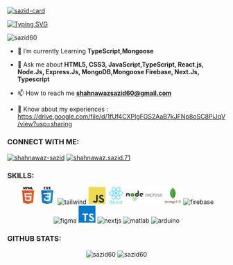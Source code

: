 
[<img 
  src="[https://i.ibb.co.com/n8cGsd98/Black-Modern-Professional-Designer-Business-Card.png](https://i.ibb.co.com/n8cGsd98/Black-Modern-Professional-Designer-Business-Card.png)" 
  alt="sazid-card" 
/>](https://i.ibb.co.com/n8cGsd98/Black-Modern-Professional-Designer-Business-Card.png)



<a href="https://git.io/typing-svg"><img src="https://readme-typing-svg.herokuapp.com?font=Bebas+Neue&size=45&duration=3000&pause=1000&width=477&height=70&lines=Hi+!++I'm+Shahnawaz+Sazid;I'm+a+Fullstack+Developer+" alt="Typing SVG" /></a>

<img src="https://komarev.com/ghpvc/?username=sazid60&label=Profile%20views&color=0e75b6&style=flat" alt="sazid60" />

- 🌱 I’m currently Learning **TypeScript,Mongoose**

- 💬 Ask me about **HTML5, CSS3, JavaScript,TypeScript, React.js, Node.Js, Express.Js, MongoDB,Mongoose Firebase, Next.Js, Typescript**

- 📫 How to reach me **shahnawazsazid60@gmail.com**

- 📄 Know about my experiences : https://drive.google.com/file/d/1fUf4CXPlgFGS2AaB7kJFNp8oSC8PiJqV/view?usp=sharing

<h3 align="left">CONNECT WITH ME:</h3>
<p align="left">
<a href="https://linkedin.com/in/shahnawaz-sazid" target="blank"><img align="center" src="https://raw.githubusercontent.com/rahuldkjain/github-profile-readme-generator/master/src/images/icons/Social/linked-in-alt.svg" alt="shahnawaz-sazid" height="30" width="40" /></a>
<a href="https://fb.com/shahnawaz.sazid.71" target="blank"><img align="center" src="https://raw.githubusercontent.com/rahuldkjain/github-profile-readme-generator/master/src/images/icons/Social/facebook.svg" alt="shahnawaz.sazid.71" height="30" width="40" /></a>
</p>

<h3 align="left">SKILLS:</h3>
<p align="center">
<img src="https://raw.githubusercontent.com/devicons/devicon/master/icons/html5/html5-original-wordmark.svg" alt="html5" width="40" height="40"/> 
    <img src="https://raw.githubusercontent.com/devicons/devicon/master/icons/css3/css3-original-wordmark.svg" alt="css3" width="40" height="40"/> 
    <img src="https://www.vectorlogo.zone/logos/tailwindcss/tailwindcss-icon.svg" alt="tailwind" width="40" height="40"/> 
    <img src="https://raw.githubusercontent.com/devicons/devicon/master/icons/javascript/javascript-original.svg" alt="javascript" width="40" height="40"/> 
    <img src="https://raw.githubusercontent.com/devicons/devicon/master/icons/react/react-original-wordmark.svg" alt="react" width="40" height="40"/> 
    <img src="https://raw.githubusercontent.com/devicons/devicon/master/icons/nodejs/nodejs-original-wordmark.svg" alt="nodejs" width="40" height="40"/> 
    <img src="https://raw.githubusercontent.com/devicons/devicon/master/icons/express/express-original-wordmark.svg" alt="express" width="40" height="40"/> 
    <img src="https://raw.githubusercontent.com/devicons/devicon/master/icons/mongodb/mongodb-original-wordmark.svg" alt="mongodb" width="40" height="40"/> 
    <img src="https://www.vectorlogo.zone/logos/firebase/firebase-icon.svg" alt="firebase" width="40" height="40"/> 
    <img src="https://www.vectorlogo.zone/logos/figma/figma-icon.svg" alt="figma" width="40" height="40"/> 
    <img src="https://raw.githubusercontent.com/devicons/devicon/master/icons/typescript/typescript-original.svg" alt="typescript" width="40" height="40"/> 
    <img src="https://cdn.worldvectorlogo.com/logos/nextjs-2.svg" alt="nextjs" width="40" height="40"/> 
    <img src="https://upload.wikimedia.org/wikipedia/commons/2/21/Matlab_Logo.png" alt="matlab" width="40" height="40"/> 
    <img src="https://cdn.worldvectorlogo.com/logos/arduino-1.svg" alt="arduino" width="40" height="40"/> 
</p>

<h3 align="left">GITHUB STATS:</h3>
<p align="center">
  <img align="center" src="https://github-readme-stats.vercel.app/api?username=sazid60&show_icons=true&locale=en&theme=transparent" alt="sazid60" />
  <img align="center" src="https://github-readme-stats.vercel.app/api/top-langs?username=sazid60&show_icons=true&locale=en&layout=compact&theme=transparent" alt="sazid60" />
</p>


<p align="center">&nbsp;</p>




